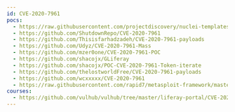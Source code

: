 ```yaml
---
id: CVE-2020-7961
pocs:
  - https://raw.githubusercontent.com/projectdiscovery/nuclei-templates/master/cves/2020/CVE-2020-7961.yaml
  - https://github.com/ShutdownRepo/CVE-2020-7961
  - https://github.com/Thisisfarhadzadeh/CVE-2020-7961-payloads
  - https://github.com/Udyz/CVE-2020-7961-Mass
  - https://github.com/mzer0one/CVE-2020-7961-POC
  - https://github.com/shacojx/GLiferay
  - https://github.com/shacojx/POC-CVE-2020-7961-Token-iterate
  - https://github.com/thelostworldFree/CVE-2020-7961-payloads
  - https://github.com/wcxxxxx/CVE-2020-7961  
  - https://raw.githubusercontent.com/rapid7/metasploit-framework/master/modules/exploits/multi/http/liferay_java_unmarshalling.rb
courses:
  - https://github.com/vulhub/vulhub/tree/master/liferay-portal/CVE-2020-7961
---
```

